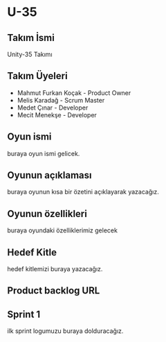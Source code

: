 # U-35

## Takım İsmi
Unity-35 Takımı

## Takım Üyeleri
* Mahmut Furkan Koçak - Product Owner
* Melis Karadağ - Scrum Master
* Medet Çınar - Developer
* Mecit Menekşe - Developer

## Oyun ismi
buraya oyun ismi gelicek.

## Oyunun açıklaması
buraya oyunun kısa bir özetini açıklayarak yazacağız.

## Oyunun özellikleri
buraya oyundaki özelliklerimiz gelecek


## Hedef Kitle
hedef kitlemizi buraya yazacağız.

## Product backlog URL


## Sprint 1
ilk sprint logumuzu buraya dolduracağız.
